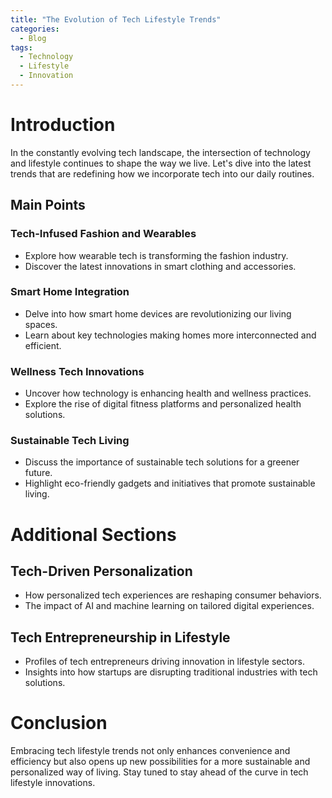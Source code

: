 ```yaml
---
title: "The Evolution of Tech Lifestyle Trends"
categories:
  - Blog
tags:
  - Technology
  - Lifestyle
  - Innovation
---
```


# Introduction
In the constantly evolving tech landscape, the intersection of technology and lifestyle continues to shape the way we live. Let's dive into the latest trends that are redefining how we incorporate tech into our daily routines.

## Main Points
### Tech-Infused Fashion and Wearables
- Explore how wearable tech is transforming the fashion industry.
- Discover the latest innovations in smart clothing and accessories.

### Smart Home Integration
- Delve into how smart home devices are revolutionizing our living spaces.
- Learn about key technologies making homes more interconnected and efficient.

### Wellness Tech Innovations
- Uncover how technology is enhancing health and wellness practices.
- Explore the rise of digital fitness platforms and personalized health solutions.

### Sustainable Tech Living
- Discuss the importance of sustainable tech solutions for a greener future.
- Highlight eco-friendly gadgets and initiatives that promote sustainable living.

# Additional Sections
## Tech-Driven Personalization
- How personalized tech experiences are reshaping consumer behaviors.
- The impact of AI and machine learning on tailored digital experiences.

## Tech Entrepreneurship in Lifestyle
- Profiles of tech entrepreneurs driving innovation in lifestyle sectors.
- Insights into how startups are disrupting traditional industries with tech solutions.

# Conclusion
Embracing tech lifestyle trends not only enhances convenience and efficiency but also opens up new possibilities for a more sustainable and personalized way of living. Stay tuned to stay ahead of the curve in tech lifestyle innovations.